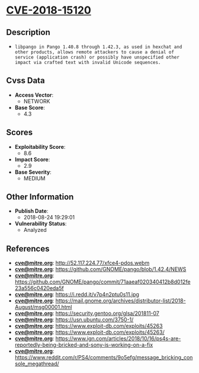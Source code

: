 
# [CVE-2018-15120](http://52.117.224.77/xfce4-pdos.webm)

## Description

- `libpango in Pango 1.40.8 through 1.42.3, as used in hexchat and other products, allows remote attackers to cause a denial of service (application crash) or possibly have unspecified other impact via crafted text with invalid Unicode sequences.`

## Cvss Data

- **Access Vector**:
  - NETWORK
- **Base Score**:
  - 4.3

## Scores

- **Exploitability Score**:
  - 8.6
- **Impact Score**:
  - 2.9
- **Base Severity**:
  - MEDIUM

## Other Information

- **Publish Date**:
  - 2018-08-24 19:29:01
- **Vulnerability Status**:
  - Analyzed

## References

- **cve@mitre.org**: http://52.117.224.77/xfce4-pdos.webm
- **cve@mitre.org**: https://github.com/GNOME/pango/blob/1.42.4/NEWS
- **cve@mitre.org**: https://github.com/GNOME/pango/commit/71aaeaf020340412b8d012fe23a556c0420eda5f
- **cve@mitre.org**: https://i.redd.it/v7p4n2ptu0s11.jpg
- **cve@mitre.org**: https://mail.gnome.org/archives/distributor-list/2018-August/msg00001.html
- **cve@mitre.org**: https://security.gentoo.org/glsa/201811-07
- **cve@mitre.org**: https://usn.ubuntu.com/3750-1/
- **cve@mitre.org**: https://www.exploit-db.com/exploits/45263
- **cve@mitre.org**: https://www.exploit-db.com/exploits/45263/
- **cve@mitre.org**: https://www.ign.com/articles/2018/10/16/ps4s-are-reportedly-being-bricked-and-sony-is-working-on-a-fix
- **cve@mitre.org**: https://www.reddit.com/r/PS4/comments/9o5efg/message_bricking_console_megathread/
